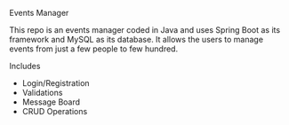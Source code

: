 Events Manager

This repo is an events manager coded in Java and uses Spring Boot as its framework and MySQL as its database. It allows the users to manage events from just a few people to few hundred. 

Includes
-	Login/Registration
-	Validations
-	Message Board
-	CRUD Operations

